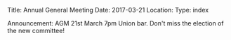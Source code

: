 Title: Annual General Meeting 
Date: 2017-03-21
Location: 
Type: index

Announcement: AGM 21st March 7pm Union bar. Don't miss the election of the new committee!
